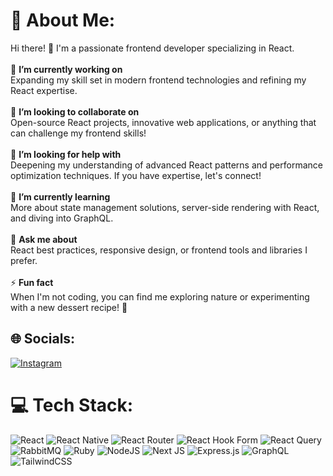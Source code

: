 # 💫 About Me:
Hi there! 👋 I'm a passionate frontend developer specializing in React.<br><br>🔭 **I’m currently working on**  <br>Expanding my skill set in modern frontend technologies and refining my React expertise.<br><br>👯 **I’m looking to collaborate on**  <br>Open-source React projects, innovative web applications, or anything that can challenge my frontend skills!<br><br>🤝 **I’m looking for help with**  <br>Deepening my understanding of advanced React patterns and performance optimization techniques. If you have expertise, let's connect!<br><br>🌱 **I’m currently learning**  <br>More about state management solutions, server-side rendering with React, and diving into GraphQL.<br><br>💬 **Ask me about**  <br>React best practices, responsive design, or frontend tools and libraries I prefer.<br><br>⚡ **Fun fact**  <br>When I'm not coding, you can find me exploring nature or experimenting with a new dessert recipe! 🍪<br>


## 🌐 Socials:
[![Instagram](https://img.shields.io/badge/Instagram-%23E4405F.svg?logo=Instagram&logoColor=white)](https://instagram.com/@witekmikolajczak) 

# 💻 Tech Stack:
![React](https://img.shields.io/badge/react-%2320232a.svg?style=for-the-badge&logo=react&logoColor=%2361DAFB) ![React Native](https://img.shields.io/badge/react_native-%2320232a.svg?style=for-the-badge&logo=react&logoColor=%2361DAFB) ![React Router](https://img.shields.io/badge/React_Router-CA4245?style=for-the-badge&logo=react-router&logoColor=white) ![React Hook Form](https://img.shields.io/badge/React%20Hook%20Form-%23EC5990.svg?style=for-the-badge&logo=reacthookform&logoColor=white) ![React Query](https://img.shields.io/badge/-React%20Query-FF4154?style=for-the-badge&logo=react%20query&logoColor=white) ![RabbitMQ](https://img.shields.io/badge/rabbitmq-FF6600?style=for-the-badge&logo=rabbitmq&logoColor=white) ![Ruby](https://img.shields.io/badge/ruby-%23CC342D.svg?style=for-the-badge&logo=ruby&logoColor=white) ![NodeJS](https://img.shields.io/badge/node.js-6DA55F?style=for-the-badge&logo=node.js&logoColor=white) ![Next JS](https://img.shields.io/badge/Next-black?style=for-the-badge&logo=next.js&logoColor=white) ![Express.js](https://img.shields.io/badge/express.js-%23404d59.svg?style=for-the-badge&logo=express&logoColor=%2361DAFB) ![GraphQL](https://img.shields.io/badge/-GraphQL-E10098?style=for-the-badge&logo=graphql&logoColor=white) ![TailwindCSS](https://img.shields.io/badge/tailwindcss-%2338B2AC.svg?style=for-the-badge&logo=tailwind-css&logoColor=white)


